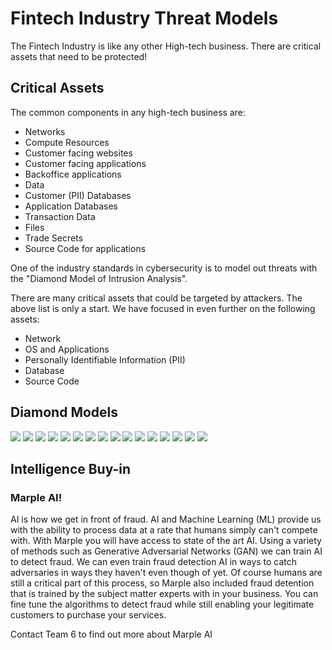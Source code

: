 # Fintech Industry Threat Models

The Fintech Industry is like any other High-tech business.  There are critical assets that need to be protected!

## Critical Assets

The common components in any high-tech business are:

* Networks
* Compute Resources
 * Customer facing websites
 * Customer facing applications
 * Backoffice applications
* Data
 * Customer (PII) Databases
 * Application Databases
 * Transaction Data
 * Files
 * Trade Secrets
* Source Code for applications

One of the industry standards in cybersecurity is to model out threats with the "Diamond Model of Intrusion Analysis".  

There are many critical assets that could be targeted by attackers.  The above list is only a start.  We have focused in even further on the following assets:

* Network
* OS and Applications
* Personally Identifiable Information (PII)
* Database
* Source Code

## Diamond Models

<img src="{{ '/assets/images/slidedeck/Slide23.jpg' | relative_url }}" />

<img src="{{ '/assets/images/slidedeck/Slide24.jpg' | relative_url }}" />

<img src="{{ '/assets/images/slidedeck/Slide25.jpg' | relative_url }}" />

<img src="{{ '/assets/images/slidedeck/Slide26.jpg' | relative_url }}" />

<img src="{{ '/assets/images/slidedeck/Slide27.jpg' | relative_url }}" />

<img src="{{ '/assets/images/slidedeck/Slide28.jpg' | relative_url }}" />

<img src="{{ '/assets/images/slidedeck/Slide29.jpg' | relative_url }}" />

<img src="{{ '/assets/images/slidedeck/Slide30.jpg' | relative_url }}" />

<img src="{{ '/assets/images/slidedeck/Slide31.jpg' | relative_url }}" />

<img src="{{ '/assets/images/slidedeck/Slide32.jpg' | relative_url }}" />

<img src="{{ '/assets/images/slidedeck/Slide33.jpg' | relative_url }}" />

<img src="{{ '/assets/images/slidedeck/Slide34.jpg' | relative_url }}" />

<img src="{{ '/assets/images/slidedeck/Slide35.jpg' | relative_url }}" />

<img src="{{ '/assets/images/slidedeck/Slide36.jpg' | relative_url }}" />

<img src="{{ '/assets/images/slidedeck/Slide37.jpg' | relative_url }}" />

<img src="{{ '/assets/images/slidedeck/Slide38.jpg' | relative_url }}" />

## Intelligence Buy-in

### Marple AI!

AI is how we get in front of fraud.  AI and Machine Learning (ML) provide us with the ability to process data at a rate that humans simply can't compete with.  With Marple you will have access to state of the art AI.  Using a variety of methods such as Generative Adversarial Networks (GAN) we can train AI to detect fraud.  We can even train fraud detection AI in ways to catch adversaries in ways they haven't even though of yet.  Of course humans are still a critical part of this process, so Marple also included fraud detention that is trained by the subject matter experts with in your business.  You can fine tune the algorithms to detect fraud while still enabling your legitimate customers to purchase your services.

Contact Team 6 to find out more about Marple AI
